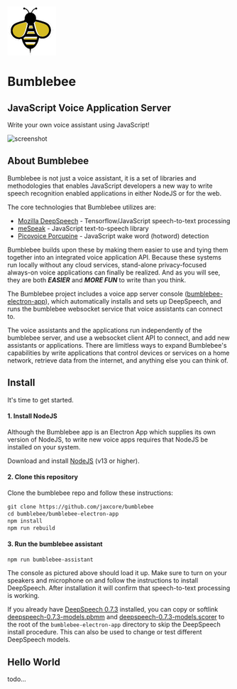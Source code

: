 
![screenshot](logo.png) 
# Bumblebee

## JavaScript Voice Application Server

Write your own voice assistant using JavaScript!

![screenshot](https://raw.githubusercontent.com/jaxcore/bumblebee/master/screenshot.jpg)


## About Bumblebee

Bumblebee is not just a voice assistant, it is a set of libraries and methodologies that enables JavaScript
developers a new way to write speech recognition enabled applications in either NodeJS or for the web.

The core technologies that Bumblebee utilizes are:

- [Mozilla DeepSpeech](https://github.com/mozilla/DeepSpeech) - Tensorflow/JavaScript speech-to-text processing
- [meSpeak](https://www.masswerk.at/mespeak/) - JavaScript text-to-speech library
- [Picovoice Porcupine](https://github.com/Picovoice/porcupine) - JavaScript wake word (hotword) detection

Bumblebee builds upon these by making them easier to use and tying them
together into an integrated voice application API.  Because these systems
run locally without any cloud services, stand-alone privacy-focused always-on voice applications can finally be realized.  And as you will see, they are both ***EASIER*** and ***MORE FUN*** to write than you think.


The Bumblebee project includes a voice app server console ([bumblebee-electron-app](bumblebee-electron-app)), which
automatically installs and sets up DeepSpeech, and runs the bumblebee websocket service that
voice assistants can connect to.

The voice assistants and the applications run independently of the bumblebee server, and use a websocket client API to connect, and add new assistants or applications.  There are limitless ways to expand Bumblebee's capabilities by write applications that control devices or services on a home network, retrieve data from the internet, and anything else you can think of.

## Install

It's time to get started.

#### 1. Install NodeJS

Although the Bumblebee app is an Electron App which supplies its own version of NodeJS, to write new voice apps requires that NodeJS be installed on your system.

Download and install [NodeJS](https://nodejs.org/en/) (v13 or higher).

#### 2. Clone this repository

Clone the bumblebee repo and follow these instructions:

```
git clone https://github.com/jaxcore/bumblebee
cd bumblebee/bumblebee-electron-app
npm install
npm run rebuild
```

#### 3. Run the bumblebee assistant

```
npm run bumblebee-assistant
```

The console as pictured above should load it up.
Make sure to turn on your speakers and microphone on and follow the
instructions to install DeepSpeech.  After installation it will confirm
that speech-to-text processing is working.

If you already have [DeepSpeech 0.7.3](https://github.com/mozilla/DeepSpeech/releases/tag/v0.7.3) installed, you can copy or softlink [deepspeech-0.7.3-models.pbmm](https://github.com/mozilla/DeepSpeech/releases/download/v0.7.3/deepspeech-0.7.3-models.pbmm) and [deepspeech-0.7.3-models.scorer](https://github.com/mozilla/DeepSpeech/releases/download/v0.7.3/deepspeech-0.7.3-models.scorer) to the root of the `bumblebee-electron-app` directory to skip the DeepSpeech install procedure.  This can also be used to change or test different DeepSpeech models.


## Hello World

todo...